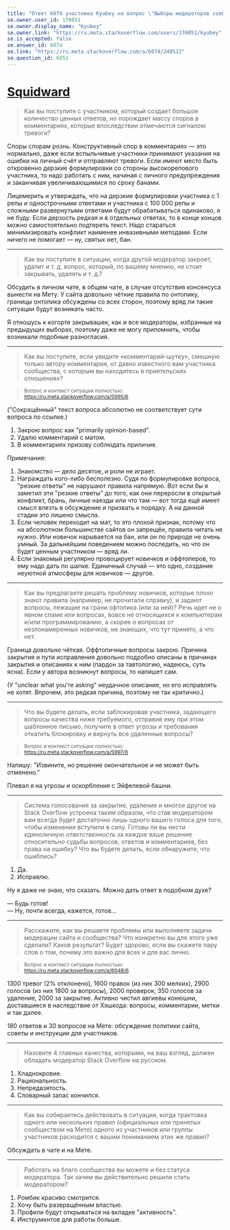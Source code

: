 ```yaml
---
title: "Ответ 6074 участника Kyubey на вопрос \"Выборы модераторов сообщества 2017...\""
se.owner.user_id: 176051
se.owner.display_name: "Kyubey"
se.owner.link: "https://ru.meta.stackoverflow.com/users/176051/kyubey"
se.is_accepted: false
se.answer_id: 6074
se.link: "https://ru.meta.stackoverflow.com/a/6074/240512"
se.question_id: 6051
---
```


# [Squidward](https://ru.stackoverflow.com/users/176051/squidward)

> Как вы поступите с участником, который создает большое количество ценных ответов, но порождает массу споров в комментариях, которые впоследствии отмечаются сигналом тревоги?

Споры спорам рознь. Конструктивный спор в комментариях — это нормально, даже если вспыльчивые участники принимают указания на ошибки на личный счёт и отправляют тревоги. Если имеют место быть откровенно дерзкие формулировки со стороны высокорепового участника, то надо работать с ним, начиная с личного предупреждения и заканчивая увеличивающимися по сроку банами.

Лицемерить и утверждать, что на дерзкие формулировки участника с 1 репы и однострочными ответами и участника с 100 000 репы и сложными развернутыми ответами будут обрабатываться одинаково, я не буду. Если дерзость редкая и в отдельных ответах, то в конце концов можно самостоятельно подтереть текст. Надо стараться минимизировать конфликт наименее инвазивными методами. Если ничего не помогает — ну, святых нет, бан.

---

> Как вы поступите в ситуации, когда другой модератор закроет, удалит и т. д. вопрос, который, по вашему мнению, не стоит закрывать, удалять и т. д.?

Обсудить в личном чате, в общем чате, в случае отсутствия консенсуса вынести на Мету. У сайта довольно чёткие правила по онтопику, границы онтопика обсуждены со всех сторон, поэтому вряд ли такие ситуации будут возникать часто.

Я отношусь к когорте закрывашек, как и все модераторы, избранные на предыдущих выборах, поэтому даже не могу припомнить, чтобы возникали подобные разногласия.

---

> Как вы поступите, если увидите «комментарий–шутку», смешную только автору комментария, от давно известного вам участника сообщества, с которым вы находитесь в приятельских отношениях?

> <sub>Вопрос и контекст ситуации полностью: https://ru.meta.stackoverflow.com/a/5995/6</sub>

("Сокращённый" текст вопроса абсолютно не соответствует сути вопроса по ссылке.)

1. Закрою вопрос как "primarily opinion-based".
2. Удалю комментарий с матом.
3. В комментариях призову соблюдать приличие.

Примечания:

1. Знакомство — дело десятое, и роли не играет.
2. Награждать кого-либо бесполезно. Судя по формулировке вопроса, "резкие ответы" не нарушают правила напрямую. Вот если бы я заметил эти "резкие ответы" до того, как они переросли в открытый конфликт, брань, личные наезды или что там — вот тогда ещё имеет смысл влезть в обсуждение и призвать к порядку. А на данной стадии это лишено смысла.
3. Если человек переходит на мат, то это плохой признак, потому что на абсолютном большинстве сайтов он запрещён, правила читать не нужно. Или новичок нарывается на бан, или он по природе не очень умный. За дальнейшим поведением можно последить, но что он будет ценным участником — вряд ли.
4. Если знакомый регулярно провоцирует новичков и оффтоперов, то ему надо дать по шапке. Единичный случай — это одно, создание неуютной атмосферы для новичков — другое.

---

> Как вы предлагаете решать проблему новичков, которые плохо знают правила (например, не прочитали справку), и задают вопросы, лежащие на грани офтопика (или за ней)?
> Речь идет не о явном спаме или вопросах, вовсе не относящихся к компьютерам и/или программированию, а скорее о вопросах от незлонамеренных новичков, не знающих, что тут принято, а что нет.

Граница довольно чёткая. Оффтопичные вопросы закрою. Причина закрытия и пути исправления довольно подробно описаны в причинах закрытия и описаниях к ним (пардон за тавтологию, надеюсь, суть ясна). Если у автора возникнут вопросы, то напишет сам.

(У "unclear what you're asking" неудачное описание, но его исправлять не хотят. Впрочем, это редкая причина, поэтому не так критично.)

---


> Что вы будете делать, если заблокировав участника, задающего вопросы качества ниже требуемого, отправив ему при этом шаблонное письмо, получите в ответ угрозы и требования откатить блокировку и вернуть все удаленные вопросы?

> <sub>Вопрос и контекст ситуации полностью: https://ru.meta.stackoverflow.com/a/5997/6</sub>

Напишу: "Извините, но решение окончательное и не может быть отменено."

Плевал я на угрозы и оскорбления с Эйфелевой башни.

---

> Система голосования за закрытие, удаление и многое другое на Stack Overflow устроена таким образом, что став модератором вам всегда будет достаточно лишь одного вашего голоса для того, чтобы изменения вступили в силу. Готовы ли вы нести _единоличную ответственность_ за каждое ваше решение относительно судьбы вопросов, ответов и комментариев, без права на ошибку? Что вы будете делать, если обнаружите, что ошиблись?

1. Да.
2. Исправлю.

Ну я даже не знаю, что сказать. Можно дать ответ в подобном духе?

— Будь готов!  
— Ну, почти всегда, кажется, готов...

---

> Расскажите, как вы решаете проблемы или выполняете задачи модерации сайта и сообщества? Что конкретно вы для этого уже сделали? Каков результат? Будет здорово, если вы скажете пару слов о том, почему это важно для всех и для вас лично.

> <sub>Вопрос и контекст ситуации полностью: https://ru.meta.stackoverflow.com/a/6048/6</sub>

1300 тревог (2% отклонено), 1600 правок (из них 300 мелких), 2900 голосов (из них 1800 за вопросы), 2000 проверок, 350 голосов за удаление, 2000 за закрытие. Активно чистил авгиевы конюшни, доставшиеся в наследствие от Хэшкода: вопросы, комментарии, метки и так далее.

180 ответов и 30 вопросов на Мете: обсуждение политики сайта, советы и инструкции для участников.

--- 

> Назовите 4 главных качества, которыми, на ваш взгляд, должен обладать модератор Stack Overflow на русском.

1. Хладнокровие.
2. Рациональность.
3. Непредвзятость.
4. Словарный запас кончился.

---

> Как вы собираетесь действовать в ситуации, когда трактовка одного или нескольких правил (официальных или принятых сообществом на Мете) одного из участников или группы участников расходится с вашим пониманием этих же правил?

Обсуждать в чате и на Мете.

---

>  Работать на благо сообщества вы можете и без статуса модератора. Так зачем вы действительно решили стать модератором?

1. Ромбик красиво смотрится.
1. Хочу быть развращённым властью.
1. Профили будут открываться на вкладке "активность".
1. Инструментов для работы больше.
